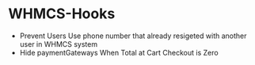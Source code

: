 # WHMCS-Hooks


 * Prevent Users Use phone number that  already resigeted with another user in WHMCS system
 * Hide paymentGateways When Total at Cart Checkout is Zero
